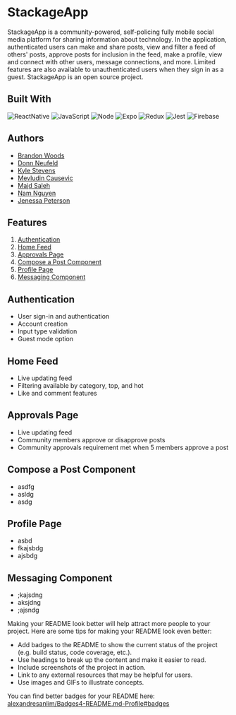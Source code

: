 # StackageApp

StackageApp is a community-powered, self-policing fully mobile social media platform for sharing information about technology. In the application, authenticated users can make and share posts, view and filter a feed of others' posts, approve posts for inclusion in the feed, make a profile, view and connect with other users, message connections, and more. Limited features are also available to unauthenticated users when they sign in as a guest. StackageApp is an open source project.

## Built With

![ReactNative](https://img.shields.io/badge/React_Native-20232A?style=for-the-badge&logo=react&logoColor=61DAFB)
![JavaScript](https://img.shields.io/badge/JavaScript-323330?style=for-the-badge&logo=javascript&logoColor=F7DF1E)
![Node](https://img.shields.io/badge/Node.js-339933?style=for-the-badge&logo=nodedotjs&logoColor=white)
![Expo](https://img.shields.io/badge/Expo-1B1F23?style=for-the-badge&logo=expo&logoColor=white)
![Redux](https://img.shields.io/badge/Redux-593D88?style=for-the-badge&logo=redux&logoColor=white)
![Jest](https://img.shields.io/badge/Jest-C21325?style=for-the-badge&logo=jest&logoColor=white)
![Firebase](https://img.shields.io/badge/firebase-ffca28?style=for-the-badge&logo=firebase&logoColor=black)

## Authors

- [Brandon Woods](https://github.com/brawoods)
- [Donn Neufeld](https://github.com/ForeDaddy)
- [Kyle Stevens](https://github.com/kylestevens32)
- [Mevludin Causevic](https://github.com/mevcaus)
- [Majd Saleh](https://github.com/MSCS22)
- [Nam Nguyen](https://github.com/nnguye47)
- [Jenessa Peterson](https://github.com/Jenessap)

## Features

1. [Authentication](#Authentication)
2. [Home Feed](#Home-Feed)
3. [Approvals Page](#Approvals-Page)
4. [Compose a Post Component](#Compose-a-Post-Component)
5. [Profile Page](#Profile-Page)
6. [Messaging Component](#Messaging-Component)

## Authentication

- User sign-in and authentication
- Account creation
- Input type validation
- Guest mode option

## Home Feed

- Live updating feed
- Filtering available by category, top, and hot
- Like and comment features

## Approvals Page

- Live updating feed
- Community members approve or disapprove posts
- Community approvals requirement met when 5 members approve a post

## Compose a Post Component

- asdfg
- asldg
- asdg

## Profile Page

- asbd
- fkajsbdg
- ajsbdg

## Messaging Component

- ;kajsdng
- aksjdng
- ;ajsndg

Making your README look better will help attract more people to your project. Here are some tips for making your README look even better:

- Add badges to the README to show the current status of the project (e.g. build status, code coverage, etc.).
- Use headings to break up the content and make it easier to read.
- Include screenshots of the project in action.
- Link to any external resources that may be helpful for users.
- Use images and GIFs to illustrate concepts.

You can find better badges for your README here: [alexandresanlim/Badges4-README.md-Profile#badges](https://github.com/alexandresanlim/Badges4-README.md-Profile#badges)
